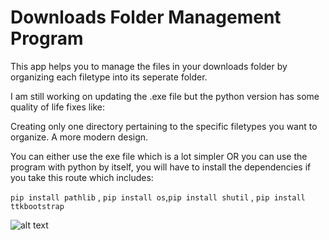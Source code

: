 # Downloads Folder Management Program

This app helps you to manage the files in your downloads folder by organizing each filetype into its seperate folder.

I am still working on updating the .exe file but the python version has some quality of life fixes like:

Creating only one directory pertaining to the specific filetypes you want to organize.
A more modern design.

You can either use the exe file which is a lot simpler OR you can use the program with python by itself, you will have to install the dependencies if you take this route which includes: 

```pip install pathlib``` , ```pip install os```,```pip install shutil``` , ```pip install ttkbootstrap```

![alt text]([https://cdn.discordapp.com/attachments/1252753061047177249/1267977289514352720/D5rBKt3.jpg?ex=66aabf5f&is=66a96ddf&hm=8f6425881b8f7633c3115c05a339facd100367d60ee57df8670e94585a2fc8f2&](https://cdn.discordapp.com/attachments/1267978337834242079/1268330445825638430/0U39WFf.png?ex=66ac0846&is=66aab6c6&hm=7b98a27da63731a5c9e20d1cd95b0610e75e234ba97ef1c1c542efd7875930ea&))
